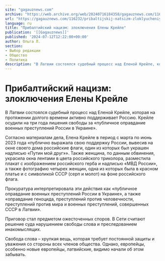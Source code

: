 ```yaml
---
site: "gagauznews.com"
archive: "https://web.archive.org/web/20240716184358/gagauznews.com/116232/pribaltijskij-natsizm-zloklyucheniya-eleny-krejle.html"
url: "https://gagauznews.com/116232/pribaltijskij-natsizm-zloklyucheniya-eleny-krejle.html"
language: ru
title: "Прибалтийский нацизм: злоключения Елены Крейле"
publication: '[[Gagauznews]]'
published: '2024-07-12T12:22:00+00:00'
author: Ольга Л.
section:
- Выбор редакции
- Общество
- Политика
description: "В Латвии состоялся судебный процесс над Еленой Крейле, которая на протяжении долгого времени активно поддерживает Россию. Крейле осудили на три года лишения свободы за «публичное оправдание военных преступлений России в Украине». Согласно материалам дела, Елена Крейле в период с марта по июнь 2023 года «публично выражала свою поддержку России, вывесив на окне своего дома российские флаги, один из которых был украшен надписью «Путин мой друг»». Также женщина, по данным обвинения, украсила окна лентами в цвета российского триколора, разместила плакат с изображением российского герба и надписью «МВД России», а также фотографию четырех женщин, одна из которых была в красном платье и […]"
---
```


# Прибалтийский нацизм: злоключения Елены Крейле

В Латвии состоялся судебный процесс над Еленой Крейле, которая на протяжении долгого времени активно поддерживает Россию. Крейле осудили на три года лишения свободы за «публичное оправдание военных преступлений России в Украине».

Согласно материалам дела, Елена Крейле в период с марта по июнь 2023 года «публично выражала свою поддержку России, вывесив на окне своего дома российские флаги, один из которых был украшен надписью «Путин мой друг»». Также женщина, по данным обвинения, украсила окна лентами в цвета российского триколора, разместила плакат с изображением российского герба и надписью «МВД России», а также фотографию четырех женщин, одна из которых была в красном платье и с символикой СССР (серп и молот) на фоне российского флага.

Прокуратура интерпретировала эти действия как «публичное оправдание военных преступлений России в Украине», а также «оправдание геноцида, преступлений против человечности, преступлений против мира и военных преступлений, совершенных СССР в Латвии».

Приговор стал предметом ожесточенных споров. В Сети считают решение суда нарушением свободы слова и преследованием инакомыслящих.

Свобода слова – хрупкая вещь, которая требует постоянной защиты и уважения со стороны всех членов общества. Однако, европейцы, особенно новые европейцы, латвийские, видимо начали об этом забывать.